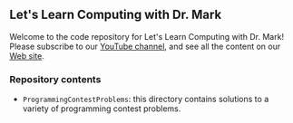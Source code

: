 ## Let's Learn Computing with Dr. Mark

Welcome to the code repository for Let's Learn Computing with Dr. Mark!
Please subscribe to our [YouTube channel](https://www.youtube.com/channel/UC4anwpHyg4-pxw1KkFNOh1A), and see all the content on our [Web site](https://letslearncomputing.com/).

### Repository contents

- `ProgrammingContestProblems`: this directory contains solutions to a variety
of programming contest problems.
